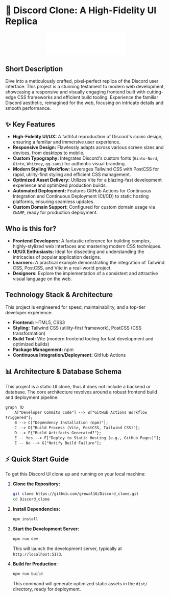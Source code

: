 # 🚀 Discord Clone: A High-Fidelity UI Replica

<p align="center"><img src="./images/logo.svg" alt="Discord Clone Logo" width="250"></p>

## Short Description
Dive into a meticulously crafted, pixel-perfect replica of the Discord user interface. This project is a stunning testament to modern web development, showcasing a responsive and visually engaging frontend built with cutting-edge CSS frameworks and efficient build tooling. Experience the familiar Discord aesthetic, reimagined for the web, focusing on intricate details and smooth performance.

## ✨ Key Features
*   **High-Fidelity UI/UX:** A faithful reproduction of Discord's iconic design, ensuring a familiar and immersive user experience.
*   **Responsive Design:** Flawlessly adapts across various screen sizes and devices, from desktops to mobile.
*   **Custom Typography:** Integrates Discord's custom fonts (`Ginto-Nord`, `Ginto`, `Whitney`, `gg-sans`) for authentic visual branding.
*   **Modern Styling Workflow:** Leverages Tailwind CSS with PostCSS for rapid, utility-first styling and efficient CSS management.
*   **Optimized Asset Delivery:** Utilizes Vite for a blazing-fast development experience and optimized production builds.
*   **Automated Deployment:** Features GitHub Actions for Continuous Integration and Continuous Deployment (CI/CD) to static hosting platforms, ensuring seamless updates.
*   **Custom Domain Support:** Configured for custom domain usage via `CNAME`, ready for production deployment.

## Who is this for?
*   **Frontend Developers:** A fantastic reference for building complex, highly-stylized web interfaces and mastering modern CSS techniques.
*   **UI/UX Enthusiasts:** Ideal for dissecting and understanding the intricacies of popular application designs.
*   **Learners:** A practical example demonstrating the integration of Tailwind CSS, PostCSS, and Vite in a real-world project.
*   **Designers:** Explore the implementation of a consistent and attractive visual language on the web.

## Technology Stack & Architecture
This project is engineered for speed, maintainability, and a top-tier developer experience:

*   **Frontend:** HTML5, CSS3
*   **Styling:** Tailwind CSS (utility-first framework), PostCSS (CSS transformation)
*   **Build Tool:** Vite (modern frontend tooling for fast development and optimized builds)
*   **Package Management:** npm
*   **Continuous Integration/Deployment:** GitHub Actions

## 📊 Architecture & Database Schema
This project is a static UI clone, thus it does not include a backend or database. The core architecture revolves around a robust frontend build and deployment pipeline:

```mermaid
graph TD
    A["Developer Commits Code"] --> B["GitHub Actions Workflow Triggered"];
    B --> C["Dependency Installation (npm)"];
    C --> D["Build Process (Vite, PostCSS, Tailwind CSS)"];
    D --> E{"Build Artifacts Generated?"};
    E -- Yes --> F["Deploy to Static Hosting (e.g., GitHub Pages)"];
    E -- No --> G["Notify Build Failure"];
```

## ⚡ Quick Start Guide
To get this Discord UI clone up and running on your local machine:

1.  **Clone the Repository:**
    ```bash
    git clone https://github.com/grewal16/Discord_clone.git
    cd Discord_clone
    ```

2.  **Install Dependencies:**
    ```bash
    npm install
    ```

3.  **Start the Development Server:**
    ```bash
    npm run dev
    ```
    This will launch the development server, typically at `http://localhost:5173`.

4.  **Build for Production:**
    ```bash
    npm run build
    ```
    This command will generate optimized static assets in the `dist/` directory, ready for deployment.